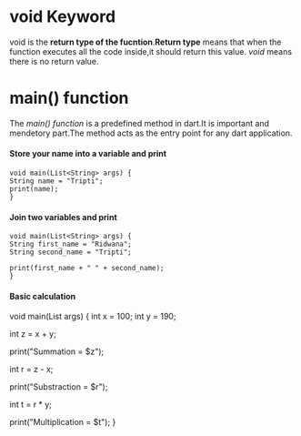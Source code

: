 # **void Keyword**

void is the **return type of the fucntion**.**Return type** means that when the function executes all the code inside,it should return this value. _void_ means there is no return value.


# **main() function**

The _main() function_ is a predefined method in dart.It is important and mendetory part.The method acts as the entry point for any dart application.

#### **Store your name into a variable and print**

    void main(List<String> args) {
    String name = "Tripti";
    print(name);
    }

#### **Join two variables and print**


    void main(List<String> args) {
    String first_name = "Ridwana";
    String second_name = "Tripti";

    print(first_name + " " + second_name);
    }

#### **Basic calculation**


void main(List<String> args) {
  int x = 100;
  int y = 190;

  int z = x + y;

  print("Summation = $z");

  int r = z - x;

  print("Substraction = $r");

  int t = r * y;

  print("Multiplication = $t");
}